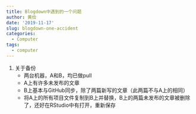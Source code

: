 ```yaml
---
title: Blogdown中遇到的一个问题
author: 黄俭
date: '2019-11-17'
slug: blogdown-one-accident
categories:
  - Computer
tags:
  - computer
---
```

1. 关于备份
    - 两台机器，A和B，均已做pull
    - A上有许多未发布的文章
    - B上基本与GitHub同步，除了两篇新写的文章（此两篇不与A上的相同）
    - 将A上的所有项目文件复制到B上并替换，B上的两篇未发布的文章被删除了，还好在RStudio中有打开，重新保存